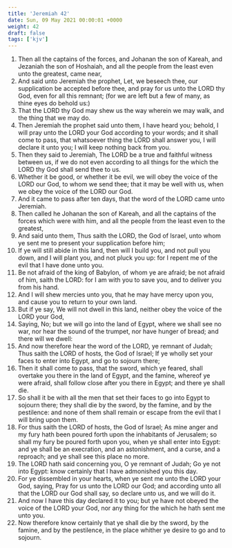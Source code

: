 ```yaml
---
title: 'Jeremiah 42'
date: Sun, 09 May 2021 00:00:01 +0000
weight: 42
draft: false
tags: ['kjv'] 
---
```


1. Then all the captains of the forces, and Johanan the son of Kareah, and Jezaniah the son of Hoshaiah, and all the people from the least even unto the greatest, came near,
2. And said unto Jeremiah the prophet, Let, we beseech thee, our supplication be accepted before thee, and pray for us unto the LORD thy God, even for all this remnant; (for we are left but a few of many, as thine eyes do behold us:)
3. That the LORD thy God may shew us the way wherein we may walk, and the thing that we may do.
4. Then Jeremiah the prophet said unto them, I have heard you; behold, I will pray unto the LORD your God according to your words; and it shall come to pass, that whatsoever thing the LORD shall answer you, I will declare it unto you; I will keep nothing back from you.
5. Then they said to Jeremiah, The LORD be a true and faithful witness between us, if we do not even according to all things for the which the LORD thy God shall send thee to us.
6. Whether it be good, or whether it be evil, we will obey the voice of the LORD our God, to whom we send thee; that it may be well with us, when we obey the voice of the LORD our God.
7. And it came to pass after ten days, that the word of the LORD came unto Jeremiah.
8. Then called he Johanan the son of Kareah, and all the captains of the forces which were with him, and all the people from the least even to the greatest,
9. And said unto them, Thus saith the LORD, the God of Israel, unto whom ye sent me to present your supplication before him;
10. If ye will still abide in this land, then will I build you, and not pull you down, and I will plant you, and not pluck you up: for I repent me of the evil that I have done unto you.
11. Be not afraid of the king of Babylon, of whom ye are afraid; be not afraid of him, saith the LORD: for I am with you to save you, and to deliver you from his hand.
12. And I will shew mercies unto you, that he may have mercy upon you, and cause you to return to your own land.
13. But if ye say, We will not dwell in this land, neither obey the voice of the LORD your God,
14. Saying, No; but we will go into the land of Egypt, where we shall see no war, nor hear the sound of the trumpet, nor have hunger of bread; and there will we dwell:
15. And now therefore hear the word of the LORD, ye remnant of Judah; Thus saith the LORD of hosts, the God of Israel; If ye wholly set your faces to enter into Egypt, and go to sojourn there;
16. Then it shall come to pass, that the sword, which ye feared, shall overtake you there in the land of Egypt, and the famine, whereof ye were afraid, shall follow close after you there in Egypt; and there ye shall die.
17. So shall it be with all the men that set their faces to go into Egypt to sojourn there; they shall die by the sword, by the famine, and by the pestilence: and none of them shall remain or escape from the evil that I will bring upon them.
18. For thus saith the LORD of hosts, the God of Israel; As mine anger and my fury hath been poured forth upon the inhabitants of Jerusalem; so shall my fury be poured forth upon you, when ye shall enter into Egypt: and ye shall be an execration, and an astonishment, and a curse, and a reproach; and ye shall see this place no more.
19. The LORD hath said concerning you, O ye remnant of Judah; Go ye not into Egypt: know certainly that I have admonished you this day.
20. For ye dissembled in your hearts, when ye sent me unto the LORD your God, saying, Pray for us unto the LORD our God; and according unto all that the LORD our God shall say, so declare unto us, and we will do it.
21. And now I have this day declared it to you; but ye have not obeyed the voice of the LORD your God, nor any thing for the which he hath sent me unto you.
22. Now therefore know certainly that ye shall die by the sword, by the famine, and by the pestilence, in the place whither ye desire to go and to sojourn.
